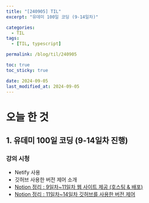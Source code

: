 ```yaml
---
title: "[240905] TIL"
excerpt: "유데미 100일 코딩 (9-14일차)"

categories:
  - TIL
tags:
  - [TIL, typescript]

permalink: /blog/til/240905

toc: true
toc_sticky: true

date: 2024-09-05
last_modified_at: 2024-09-05
---
```


# 오늘 한 것

## 1. 유데미 100일 코딩 (9-14일차 진행)

### 강의 시청

- Netify 사용
- 깃허브 사용한 버전 제어 소개
- [Notion 정리 : 9일차~11일차 웹 사이트 제공 (호스팅 & 배포) ](https://crimson-fold-8fa.notion.site/9-11-e8c433655fd744908ec57905bbabba3b?pvs=4)
- [Notion 정리 : 11일차~14일차 깃허브를 사용한 버전 제어](https://crimson-fold-8fa.notion.site/11-14-56032bfe6b50477aba702feca575a2c3?pvs=4)
